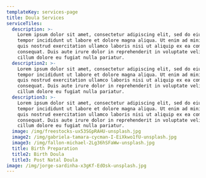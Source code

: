 ```yaml
---
templateKey: services-page
title: Doula Services
serviceTiles:
  description: >-
    Lorem ipsum dolor sit amet, consectetur adipiscing elit, sed do eiusmod
    tempor incididunt ut labore et dolore magna aliqua. Ut enim ad minim veniam,
    quis nostrud exercitation ullamco laboris nisi ut aliquip ex ea commodo
    consequat. Duis aute irure dolor in reprehenderit in voluptate velit esse
    cillum dolore eu fugiat nulla pariatur.
  description2: >-
    Lorem ipsum dolor sit amet, consectetur adipiscing elit, sed do eiusmod
    tempor incididunt ut labore et dolore magna aliqua. Ut enim ad minim veniam,
    quis nostrud exercitation ullamco laboris nisi ut aliquip ex ea commodo
    consequat. Duis aute irure dolor in reprehenderit in voluptate velit esse
    cillum dolore eu fugiat nulla pariatur.
  description3: >-
    Lorem ipsum dolor sit amet, consectetur adipiscing elit, sed do eiusmod
    tempor incididunt ut labore et dolore magna aliqua. Ut enim ad minim veniam,
    quis nostrud exercitation ullamco laboris nisi ut aliquip ex ea commodo
    consequat. Duis aute irure dolor in reprehenderit in voluptate velit esse
    cillum dolore eu fugiat nulla pariatur.
  image: /img/freestocks-ux53SGpRAHU-unsplash.jpg
  image2: /img/gabriela-tamara-cycman-I-EiXkwo1fU-unsplash.jpg
  image3: /img/fallon-michael-2Lg36hSFaWw-unsplash.jpg
  title: Birth Preparation
  title2: Birth Doula
  title3: Post Natal Doula
image: /img/jorge-sardinha-x3gKf-EdOsk-unsplash.jpg
---
```


